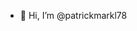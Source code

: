 - 👋 Hi, I’m @patrickmarkl78

<!---
patrickmarkl78/patrickmarkl78 is a ✨ special ✨ repository because its `README.md` (this file) appears on your GitHub profile.
You can click the Preview link to take a look at your changes.
--->
